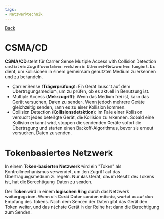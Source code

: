 ```yaml
---
tags:
- Netzwerktechnik
---
```

[Back](Uebersicht%20der%20Netzwerktechnik%20Themen.md)
# CSMA/CD
**CSMA/CD** steht für Carrier Sense Multiple Access with Collision Detection und ist ein Zugriffsverfahren welchen in Ethernet-Netzwerken fungiert. Es dient, um Kollisionen in einem gemeinsam genutzten Medium zu erkennen und zu behandeln.

- Carrier Sense (**Trägerprüfung**): Ein Gerät lauscht auf dem Übertragungsmedium, um zu prüfen, ob es aktuell in Benutzung ist.
- Multiple Access (**Mehrzugriff**): Wenn das Medium frei ist, kann das Gerät versuchen, Daten zu senden. Wenn jedoch mehrere Geräte gleichzeitig senden, kann es zu einer Kollision kommen.
- Collision Detection (**Kollisionsdetektion**): Im Falle einer Kollision versucht jedes beteiligte Gerät, die Kollision zu erkennen. Sobald eine Kollision erkannt wird, stoppen die sendenden Geräte sofort die Übertragung und starten einen Backoff-Algorithmus, bevor sie erneut versuchen, Daten zu senden.

# Tokenbasiertes Netzwerk
In einem **Token-basierten Netzwerk** wird ein "Token" als Kontrollmechanismus verwendet, um den Zugriff auf das Übertragungsmedium zu regeln. Nur das Gerät, das im Besitz des Tokens ist, hat die Berechtigung, Daten zu senden.

Der **Token** wird in einem **logischen Ring** durch das Netzwerk weitergegeben. Wenn ein Gerät Daten senden möchte, wartet es auf den Empfang des Tokens. Nach dem Senden der Daten gibt das Gerät den Token weiter, und das nächste Gerät in der Reihe hat dann die Berechtigung zum Senden.